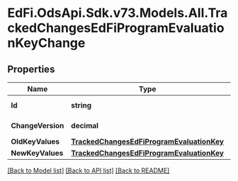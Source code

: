 # EdFi.OdsApi.Sdk.v73.Models.All.TrackedChangesEdFiProgramEvaluationKeyChange

## Properties

Name | Type | Description | Notes
------------ | ------------- | ------------- | -------------
**Id** | **string** | Resource identifier | [optional] 
**ChangeVersion** | **decimal** | Change version | [optional] 
**OldKeyValues** | [**TrackedChangesEdFiProgramEvaluationKey**](TrackedChangesEdFiProgramEvaluationKey.md) |  | [optional] 
**NewKeyValues** | [**TrackedChangesEdFiProgramEvaluationKey**](TrackedChangesEdFiProgramEvaluationKey.md) |  | [optional] 

[[Back to Model list]](../../README.md#documentation-for-models) [[Back to API list]](../../README.md#documentation-for-api-endpoints) [[Back to README]](../../README.md)

